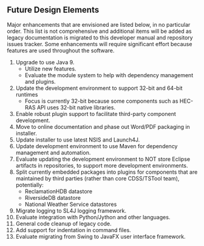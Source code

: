 ## Future Design Elements ##

Major enhancements that are envisioned are listed below, in no particular order.
This list is not comprehensive and additional items will be added as
legacy documentation is migrated to this developer manual and repository issues tracker.
Some enhancements will require significant effort because features are used throughout the software.

1. Upgrade to use Java 9.
	* Utilize new features.
	* Evaluate the module system to help with dependency management and plugins.
2. Update the development environment to support 32-bit and 64-bit runtimes
	* Focus is currently 32-bit because some components such as HEC-RAS API uses
	32-bit native libraries.
3. Enable robust plugin support to facilitate third-party component development.
4. Move to online documentation and phase out Word/PDF packaging in installer.
5. Update installer to use latest NSIS and Launch4J.
6. Update development environment to use Maven for dependency management and automation.
7. Evaluate updating the development environment to NOT store Eclipse artifacts in repositories,
to support more development environments.
8. Split currently embedded packages into plugins for components that are maintained
by third parties (rather than core CDSS/TSTool team), potentially:
	* ReclamationHDB datastore
	* RiversideDB datastore
	* National Weather Service datastores
9. Migrate logging to SL4J logging framework.
10. Evaluate integration with Python/Jython and other languages.
11. General code cleanup of legacy code.
12. Add support for indentation in command files.
13. Evaluate migrating from Swing to JavaFX user interface framework.
